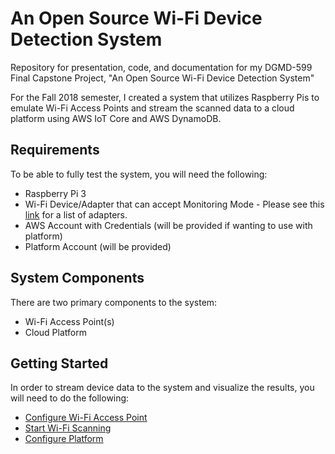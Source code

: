 # An Open Source Wi-Fi Device Detection System
Repository for presentation, code, and documentation for my DGMD-599 Final Capstone Project, "An Open Source Wi-Fi Device Detection System"

For the Fall 2018 semester, I created a system that utilizes Raspberry Pis to emulate Wi-Fi Access Points and stream the scanned data to a cloud platform using AWS IoT Core and AWS DynamoDB.

## Requirements
To be able to fully test the system, you will need the following:
* Raspberry Pi 3
* Wi-Fi Device/Adapter that can accept Monitoring Mode - Please see this [link](https://null-byte.wonderhowto.com/how-to/buy-best-wireless-network-adapter-for-wi-fi-hacking-2018-0178550/) for a list of adapters.
* AWS Account with Credentials (will be provided if wanting to use with platform)
* Platform Account (will be provided)
## System Components
There are two primary components to the system:
* Wi-Fi Access Point(s)
* Cloud Platform

## Getting Started
In order to stream device data to the system and visualize the results, you will need to do the following:
* [Configure Wi-Fi Access Point](Python/)
* [Start Wi-Fi Scanning](Python/README.md#Run-Scanner-Code)
* [Configure Platform](CakePHP/)
